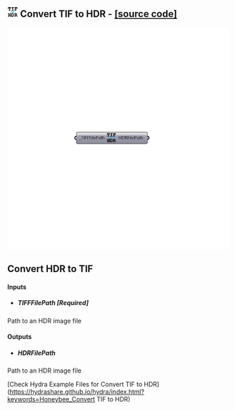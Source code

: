 ## ![](../../images/icons/Convert_TIF_to_HDR.png) Convert TIF to HDR - [[source code]](https://github.com/ladybug-tools/honeybee-legacy/tree/master/src/Honeybee_Convert%20TIF%20to%20HDR.py)

![](../../images/components/Convert_TIF_to_HDR.png)

Convert HDR to TIF
 -
 

#### Inputs
* ##### TIFFFilePath [Required]
Path to an HDR image file

#### Outputs
* ##### HDRFilePath
Path to an HDR image file


[Check Hydra Example Files for Convert TIF to HDR](https://hydrashare.github.io/hydra/index.html?keywords=Honeybee_Convert TIF to HDR)